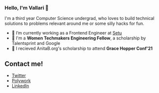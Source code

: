 ### Hello, I'm Vallari 👋

I'm a third year Computer Science undergrad, who loves to build technical solutions to problems relevant around me or some silly hacks for fun. 

- 🔭 I’m currently working as a Frontend Engineer at [Setu](https://setu.co/)
- 🥇 I'm a **Women Techmakers Engineering Fellow**, a scholarship by Talentsprint and Google
- 🥇 I recieved AnitaB.org's scholarship to attend **Grace Hopper Conf'21**

## Contact me!
- [Twitter](https://twitter.com/VallariAg)
- [Polywork](https://www.polywork.com/vallari)
- [LinkedIn](https://www.linkedin.com/in/vallariag) 

<!--
**VallariAg/vallariag** is a ✨ _special_ ✨ repository because its `README.md` (this file) appears on your GitHub profile.

Here are some ideas to get you started:

- 🔭 I’m currently working on ...
- 🌱 I’m currently learning ...
- 👯 I’m looking to collaborate on ...
- 🤔 I’m looking for help with ...
- 💬 Ask me about ...
- 📫 How to reach me: ...
- 😄 Pronouns: ...
- ⚡ Fun fact: ...
-->
